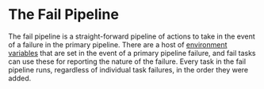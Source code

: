 # The Fail Pipeline
The fail pipeline is a straight-forward pipeline of actions to take in the event of a failure in the primary pipeline. There are a host of [environment variables](../Environment-Variables.md) that are set in the event of a primary pipeline failure, and fail tasks can use these for reporting the nature of the failure. Every task in the fail pipeline runs, regardless of individual task failures, in the order they were added.